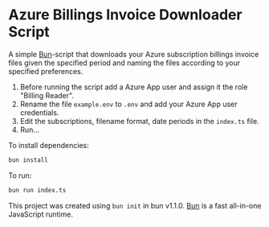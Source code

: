 # Azure Billings Invoice Downloader Script

A simple [Bun](https://bun.sh)-script that downloads your Azure subscription billings invoice files given the specified period and naming the files according to your specified preferences.

1. Before running the script add a Azure App user and assign it the role "Billing Reader".
2. Rename the file `example.env` to `.env` and add your Azure App user credentials. 
3. Edit the subscriptions, filename format, date periods in the `index.ts` file.
4. Run...

To install dependencies:

```bash
bun install
```

To run:

```bash
bun run index.ts
```

This project was created using `bun init` in bun v1.1.0. [Bun](https://bun.sh) is a fast all-in-one JavaScript runtime.
